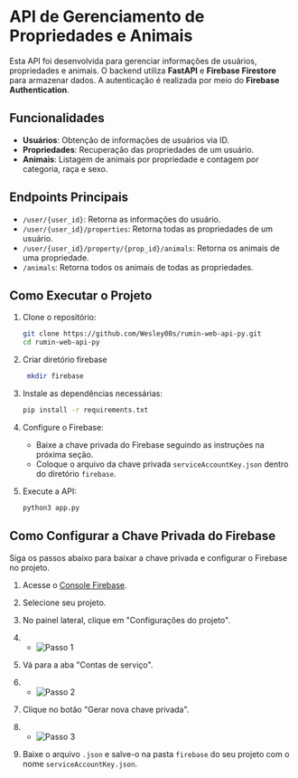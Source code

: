 # API de Gerenciamento de Propriedades e Animais

Esta API foi desenvolvida para gerenciar informações de usuários, propriedades e animais. O backend utiliza **FastAPI** e **Firebase Firestore** para armazenar dados. A autenticação é realizada por meio do **Firebase Authentication**.

## Funcionalidades

- **Usuários**: Obtenção de informações de usuários via ID.
- **Propriedades**: Recuperação das propriedades de um usuário.
- **Animais**: Listagem de animais por propriedade e contagem por categoria, raça e sexo.

## Endpoints Principais

- `/user/{user_id}`: Retorna as informações do usuário.
- `/user/{user_id}/properties`: Retorna todas as propriedades de um usuário.
- `/user/{user_id}/property/{prop_id}/animals`: Retorna os animais de uma propriedade.
- `/animals`: Retorna todos os animais de todas as propriedades.

## Como Executar o Projeto

1. Clone o repositório:

    ```bash
    git clone https://github.com/Wesley00s/rumin-web-api-py.git
    cd rumin-web-api-py
    ```
2. Criar diretório firebase
   ```bash
    mkdir firebase
    ```

3. Instale as dependências necessárias:

    ```bash
    pip install -r requirements.txt
    ```

4. Configure o Firebase:
   - Baixe a chave privada do Firebase seguindo as instruções na próxima seção.
   - Coloque o arquivo da chave privada `serviceAccountKey.json` dentro do diretório `firebase`.

5. Execute a API:

    ```bash
    python3 app.py
    ```

## Como Configurar a Chave Privada do Firebase

Siga os passos abaixo para baixar a chave privada e configurar o Firebase no projeto.

1. Acesse o [Console Firebase](https://console.firebase.google.com/).
2. Selecione seu projeto.
3. No painel lateral, clique em "Configurações do projeto".
4. - ![Passo 1](readme/screen1.png)

5. Vá para a aba "Contas de serviço".
6. - ![Passo 2](readme/screen2.png)

7. Clique no botão "Gerar nova chave privada".
8. - ![Passo 3](readme/screen3.png)

9. Baixe o arquivo `.json` e salve-o na pasta `firebase` do seu projeto com o nome `serviceAccountKey.json`.

